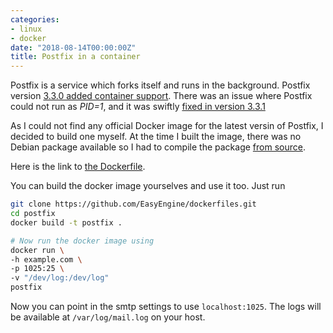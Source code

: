 ```yaml
---
categories:
- linux
- docker
date: "2018-08-14T00:00:00Z"
title: Postfix in a container
---
```

Postfix is a service which forks itself and runs in the background. Postfix
version [3.3.0 added container support][1].
There was an issue where Postfix could not run as _PID=1_, and it was swiftly
[fixed in version 3.3.1][2]

As I could not find any official Docker image for the latest versin of Postfix,
I decided to build one myself. At the time I built the image, there was no
Debian package available so I had to compile the package [from source][3].

Here is the link to [the Dockerfile][4].

You can build the docker image yourselves and use it too. Just run

```bash
git clone https://github.com/EasyEngine/dockerfiles.git
cd postfix
docker build -t postfix .

# Now run the docker image using
docker run \
-h example.com \
-p 1025:25 \
-v "/dev/log:/dev/log"
postfix
```

Now you can point in the smtp settings to use `localhost:1025`. The logs will
be available at `/var/log/mail.log` on your host.

[1]: http://www.postfix.org/announcements/postfix-3.3.0.html
[2]: http://www.postfix.org/announcements/postfix-3.3.1.html
[3]: http://cdn.postfix.johnriley.me/mirrors/postfix-release/index.html
[4]: https://github.com/EasyEngine/dockerfiles/blob/master/postfix/Dockerfile
